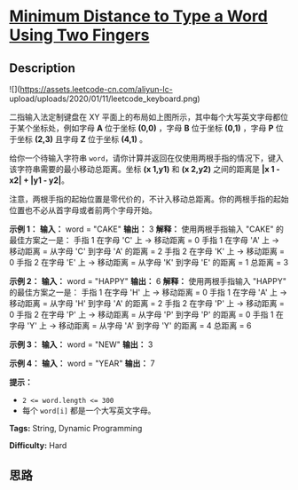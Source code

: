 # [Minimum Distance to Type a Word Using Two Fingers][title]

## Description

![](https://assets.leetcode-cn.com/aliyun-lc-
upload/uploads/2020/01/11/leetcode_keyboard.png)

二指输入法定制键盘在 XY 平面上的布局如上图所示，其中每个大写英文字母都位于某个坐标处，例如字母  **A**  位于坐标  **(0,0)** ，字母
**B**  位于坐标  **(0,1)** ，字母  **P**  位于坐标  **(2,3)**  且字母 **Z**  位于坐标  **(4,1)**
。

给你一个待输入字符串 `word`，请你计算并返回在仅使用两根手指的情况下，键入该字符串需要的最小移动总距离。坐标  **(x 1,y1)** 和 **(x
2,y2)** 之间的距离是  **|x 1 \- x2| + |y1 \- y2|**。

注意，两根手指的起始位置是零代价的，不计入移动总距离。你的两根手指的起始位置也不必从首字母或者前两个字母开始。



**示例 1：**
            **输入：** word = "CAKE"    **输出：** 3    **解释：** 使用两根手指输入 "CAKE" 的最佳方案之一是：     手指 1 在字母 'C' 上 -> 移动距离 = 0     手指 1 在字母 'A' 上 -> 移动距离 = 从字母 'C' 到字母 'A' 的距离 = 2     手指 2 在字母 'K' 上 -> 移动距离 = 0     手指 2 在字母 'E' 上 -> 移动距离 = 从字母 'K' 到字母 'E' 的距离  = 1     总距离 = 3    

**示例 2：**
            **输入：** word = "HAPPY"    **输出：** 6    **解释：**    使用两根手指输入 "HAPPY" 的最佳方案之一是：    手指 1 在字母 'H' 上 -> 移动距离 = 0    手指 1 在字母 'A' 上 -> 移动距离 = 从字母 'H' 到字母 'A' 的距离 = 2    手指 2 在字母 'P' 上 -> 移动距离 = 0    手指 2 在字母 'P' 上 -> 移动距离 = 从字母 'P' 到字母 'P' 的距离 = 0    手指 1 在字母 'Y' 上 -> 移动距离 = 从字母 'A' 到字母 'Y' 的距离 = 4    总距离 = 6    

**示例 3：**
            **输入：** word = "NEW"    **输出：** 3    

**示例 4：**
            **输入：** word = "YEAR"    **输出：** 7    



**提示：**

  * `2 <= word.length <= 300`
  * 每个 `word[i]` 都是一个大写英文字母。


**Tags:** String, Dynamic Programming

**Difficulty:** Hard

## 思路

[title]: https://leetcode-cn.com/problems/minimum-distance-to-type-a-word-using-two-fingers
